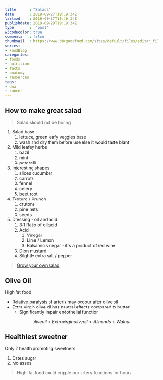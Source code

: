 ```yaml
---
title      : "Salads"
date       : 2019-09-27T19:19:34Z
lastmod    : 2019-09-27T19:19:34Z
publishdate: 2019-09-29T19:19:34Z
type       :  "post"
w3codecolor: true
comments   : false
thumbnail  : https://www.bbcgoodfood.com/sites/default/files/editor_files/2017/11/plant-based-diet-guide-main-image-700-350.jpg
series:
- FoodBlog
categories:
- foods
- nutrition
- facts
- anatomy
- resources
tags:
- dna
- cancer
---
```


## How to make great salad

> Salad should not be boring

1. Salad base
   1. lettuce, green leafy veggies base
   2. wash and dry them before use else it would taste blant
2. Mild leafey herbs
   1. bazil
   2. mint
   3. petersilli
3. Interesting shapes
   1. slices cucumber
   2. carrots
   3. fennel
   4. celery
   5. beet root
4. Texture / Crunch
   1. crutons
   2. pine nuts
   3. seeds
5. Dressing - oil and acid
   1. 3:1 Ratio of oil:acid
   2. Acid
      1. Vinegar
      2. Lime / Lemon
      3. Balsamic vinegar - it's a product of red wine 
   3. Djon mustard
   4. Silghtly extra salt / pepper

> [Grow your own salad](https://www.youtube.com/watch?v=QOn1hVZUDvo)

## Olive Oil

High fat food

* Relative paralysis of arteris may occour after oilve oil
* Extra virgin olive oil has neutral effects compared to butter
  * Significantly impair endothelial function

$$
olive oil < Extra virgin olive oil < Almonds < Walnut
$$

## Healthiest sweetner

Only 2 health promoting  sweetners

1. Dates sugar
2. Molasses 

> High-fat food could cripple our artery functions for hours

